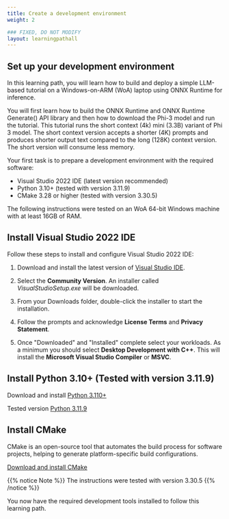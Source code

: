 ```yaml
---
title: Create a development environment
weight: 2

### FIXED, DO NOT MODIFY
layout: learningpathall
---
```


## Set up your development environment

In this learning path, you will learn how to build and deploy a simple LLM-based tutorial on a Windows-on-ARM (WoA) laptop using ONNX Runtime for inference. 

You will first learn how to build the ONNX Runtime and ONNX Runtime Generate() API library and then how to download the Phi-3 model and run the tutorial. This tutorial runs the short context (4k) mini (3.3B) variant of Phi 3 model. The short context version accepts a shorter (4K) prompts and produces shorter output text compared to the long (128K) context version. The short version will consume less memory.

Your first task is to prepare a development environment with the required software:

- Visual Studio 2022 IDE (latest version recommended)
- Python 3.10+ (tested with version 3.11.9)
- CMake 3.28 or higher (tested with version 3.30.5)

The following instructions were tested on an WoA 64-bit Windows machine with at least 16GB of RAM.

## Install Visual Studio 2022 IDE

Follow these steps to install and configure Visual Studio 2022 IDE:

1. Download and install the latest version of [Visual Studio IDE](https://visualstudio.microsoft.com/downloads/). 

2. Select the **Community Version**. An installer called *VisualStudioSetup.exe* will be downloaded.

3. From your Downloads folder, double-click the installer to start the installation.

4. Follow the prompts and acknowledge **License Terms** and **Privacy Statement**.

5. Once "Downloaded" and "Installed" complete select your workloads. As a minimum you should select **Desktop Development with C++**. This will install the **Microsoft Visual Studio Compiler** or **MSVC**.

## Install Python 3.10+ (Tested with version 3.11.9)

Download and install [Python 3.110+](https://www.python.org/downloads/)

Tested version [Python 3.11.9](https://www.python.org/downloads/release/python-3119/)

## Install CMake

CMake is an open-source tool that automates the build process for software projects, helping to generate platform-specific build configurations.

[Download and install CMake](https://cmake.org/download/)

{{% notice Note %}}
The instructions were tested with version 3.30.5
{{% /notice %}}

You now have the required development tools installed to follow this learning path.

